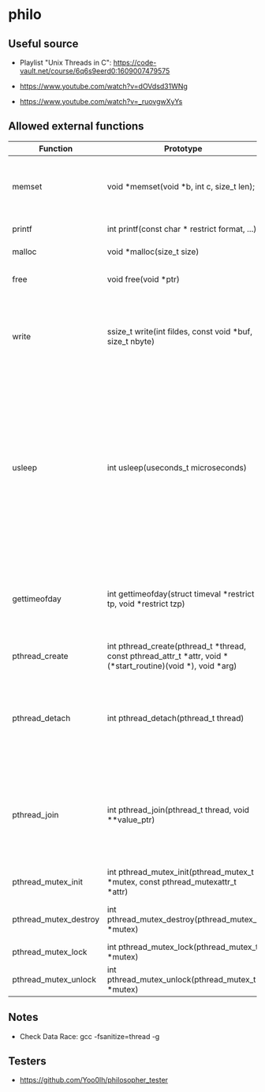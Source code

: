 # philo

## Useful source

* Playlist "Unix Threads in C": https://code-vault.net/course/6q6s9eerd0:1609007479575

* https://www.youtube.com/watch?v=dOVdsd31WNg

* https://www.youtube.com/watch?v=_ruovgwXyYs

## Allowed external functions

|Function             |Prototype                                |Description                          |
|---------------------|-----------------------------------------|-------------------------------------|
|memset               |void *memset(void *b, int c, size_t len);|writes len bytes of value c (converted to an unsigned char) to the string b|
|printf               |int printf(const char * restrict format, ...)|writes output to stdout|
|malloc               |void *malloc(size_t size)| allocate memory
|free                 |void free(void *ptr)|frees allocations that were created|
|write                |ssize_t write(int fildes, const void *buf, size_t nbyte)|write nbyte of data to the object referenced by the descriptor fildes from the buffer pointed to by buf|
|usleep               |int usleep(useconds_t microseconds)|suspends execution of the calling thread until either microseconds microseconds have elapsed or a signal is delivered to the thread and its action is to invoke a signal-catching function or to terminate the process|
|gettimeofday         |int gettimeofday(struct timeval *restrict tp, void *restrict tzp)|The time is expressed in seconds and microseconds since midnight (0 hour), January 1, 1970|
|pthread_create       |int pthread_create(pthread_t *thread, const pthread_attr_t *attr, void *(*start_routine)(void *), void *arg)|create a new thread|
|pthread_detach       |int pthread_detach(pthread_t thread)|indicate to the implementation that storage for the thread thread can be reclaimed when the thread terminates|
|pthread_join         |int pthread_join(pthread_t thread, void **value_ptr)|suspends execution of the calling thread until the target thread terminates unless the target thread has already terminated|
|pthread_mutex_init   |int pthread_mutex_init(pthread_mutex_t *mutex, const pthread_mutexattr_t *attr)|creates a new mutex|
|pthread_mutex_destroy|int pthread_mutex_destroy(pthread_mutex_t *mutex)|frees the resources allocated for mutex|
|pthread_mutex_lock   |int pthread_mutex_lock(pthread_mutex_t *mutex)|locks mutex|
|pthread_mutex_unlock |int pthread_mutex_unlock(pthread_mutex_t *mutex)|unlocks mutex|

## Notes

* Check Data Race:
    gcc -fsanitize=thread -g

## Testers

* https://github.com/Yoo0lh/philosopher_tester
